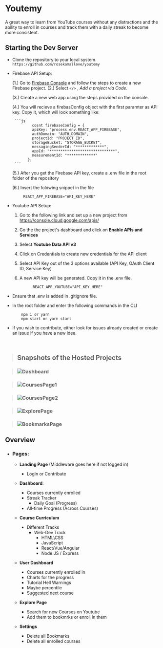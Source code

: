 # Youtemy
A great way to learn from YouTube courses without any distractions and the ability to enroll in courses and track them with a daily streak to become more consistent.
<br/>

## __Starting the Dev Server__

- Clone the repository to your local system. `https://github.com/rosekamallove/youtemy`

-  Firebase API Setup:

    (1.) Go to [Firebase Console](https://console.firebase.google.com) and follow the steps to create a new Firebase project.
    (2.) Select `</>` , *Add a project via Code*.

    (3.) Create a new web app using the steps provided on the console.

    (4.) You will recieve a firebasConfig object with the first paramter as API key. Copy it, which will look something like:
     
        ```js
                cosnt firebaseConfig = {
                apiKey: "process.env.REACT_APP_FIREBASE",
                authDomain: "AUTH_DOMAIN",
                projectId: "PROJECT_ID",
                storageBucket: "STORAGE_BUCKET",
                messagingSenderId: "*************",
                appId: "******************************",
                measurementId: "*************"
              };
        ```

    (5.) After you get the Firebase API key, create a .env file in the root folder of the repository

    (6.) Insert the folowing snippet in the file

            REACT_APP_FIREBASE="API_KEY_HERE"
      
  - Youtube API Setup:
    1. Go to the following link and set up a new project from <https://console.cloud.google.com/apis/>

    2. Go the the project's dashboard and click on **Enable APIs and Services**

    3. Select **Youtube Data API v3**

    4. Click on Credentials to create new credentials for the API client

    5. Select API Key out of the 3 options available (API Key, OAuth Client ID, Service Key)

    6. A new API key will be generated. Copy it in the .env file.

                 REACT_APP_YOUTUBE="API_KEY_HERE"

  - Ensure that .env is added in .gitignore file.

  -  In the root folder and enter the following commands in the CLI
   
             npm i or yarn
             npm start or yarn start
  -  If you wish to contribute, either look for issues already created or create an issue if you have a new idea. 
<br/>

> ## Snapshots of the Hosted Projects

> ### ![Dashboard](protoypes/Website1.png)

> ### ![CoursesPage1](protoypes/Website2.png)

> ### ![CoursesPage2](protoypes/Website3.png)

> ### ![ExplorePage](protoypes/Website4.png)

> ### ![BookmarksPage](protoypes/Website5.png)

## Overview

- ### Pages:
    - **Landing Page** (Middleware goes here if not logged in)
      - LogIn or Contribute 
    - **Dashboard**:
        - Courses currently enrolled
        - Streak Tracker
            - Daily Goal (Progress)
        - All-time Progress (Across Courses)

    - **Course Curriculum**
        - Different Tracks
            - Web-Dev Track
                - HTML\CSS
                - JavaScript
                - React/Vue/Angular
                - Node.JS / Express

    - **User Dashboard**
        - Courses currently enrolled in
        - Charts for the progress
        - Tutorial Hell Warnings
        - Maybe percentile
        - Suggested next course

    - **Explore Page**
        - Search for new Courses on Youtube
        - Add them to bookmrks or enroll in them
        
     - **Settings**
        - Delete all Bookmarks
        - Delete all enrolled courses
<!-- 
### MVP Flow:
![NavBar](protoypes/Youtemy-Flow.png) -->

<!-- ### MVP Mockups:

**Navbar and Footer:**
![NavBar](protoypes/NavBar.jpg)
![Footer](protoypes/Footer.jpg)
**Dashboard:**
![Dashboard](protoypes/Dashboard.jpg)

**Course Curriculam:**
![CourseCurriculam](protoypes/Course-Curriculum.jpg)

**Video Player:**
![Player](protoypes/Player.png) -->

